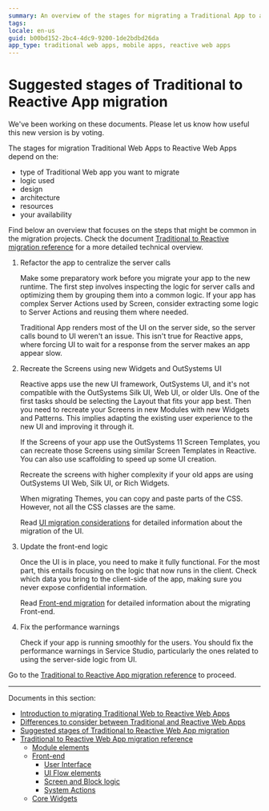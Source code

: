 ```yaml
---
summary: An overview of the stages for migrating a Traditional App to a Reactive App. Adapt it to your requirements.
tags:
locale: en-us
guid: b00bd152-2bc4-4dc9-9200-1de2bdbd26da
app_type: traditional web apps, mobile apps, reactive web apps
---
```


# Suggested stages of Traditional to Reactive App migration

<div class="info" markdown="1">

We've been working on these documents. Please let us know how useful this new version is by voting.

</div>

The stages for migration Traditional Web Apps to Reactive Web Apps depend on the:

* type of Traditional Web app you want to migrate
* logic used
* design
* architecture
* resources
* your availability

Find below an overview that focuses on the steps that might be common in the migration projects. Check the document [Traditional to Reactive migration reference](reference.md) for a more detailed technical overview.

1. Refactor the app to centralize the server calls
    
    Make some preparatory work before you migrate your app to the new runtime. The first step involves inspecting the logic for server calls and optimizing them by grouping them into a common logic. If your app has complex Server Actions used by Screen, consider extracting some logic to Server Actions and reusing them where needed.
    
    Traditional App renders most of the UI on the server side, so the server calls bound to UI weren't an issue. This isn't true for Reactive apps, where forcing UI to wait for a response from the server makes an app appear slow.

1. Recreate the Screens using new Widgets and OutSystems UI
    
    Reactive apps use the new UI framework, OutSystems UI, and it's not compatible with the OutSystems Silk UI, Web UI, or older UIs. One of the first tasks should be selecting the Layout that fits your app best. Then you need to recreate your Screens in new Modules with new Widgets and Patterns. This implies adapting the existing user experience to the new UI and improving it through it.
 
    If the Screens of your app use the OutSystems 11 Screen Templates, you can recreate those Screens using similar Screen Templates in Reactive. You can also use scaffolding to speed up some UI creation.
    
    Recreate the screens with higher complexity if your old apps are using OutSystems UI Web, Silk UI, or Rich Widgets.
    
    When migrating Themes, you can copy and paste parts of the CSS. However, not all the CSS classes are the same.

    Read [UI migration considerations](ref-frontend-ui.md) for detailed information about the migration of the UI.
 
1. Update the front-end logic

    Once the UI is in place, you need to make it fully functional. For the most part, this entails focusing on the logic that now runs in the client. Check which data you bring to the client-side of the app, making sure you never expose confidential information.

    Read [Front-end migration](ref-frontend-intro.md) for detailed information about the migrating Front-end.

1. Fix the performance warnings

    Check if your app is running smoothly for the users. You should fix the performance warnings in Service Studio, particularly the ones related to using the server-side logic from UI.

Go to the [Traditional to Reactive App migration reference](reference.md) to proceed.

---

Documents in this section:

* [Introduction to migrating Traditional Web to Reactive Web Apps](intro.md)
* [Differences to consider between Traditional and Reactive Web Apps](differences.md)
* [Suggested stages of Traditional to Reactive Web App migration](stages.md)
* [Traditional to Reactive Web App migration reference](reference.md)
	* [Module elements](ref-module-elements.md)
	* [Front-end](ref-frontend-intro.md)
	    * [User Interface](ref-frontend-ui.md)
	    * [UI Flow elements](ref-frontend-ui-flows.md)
	    * [Screen and Block logic](ref-frontend-screen-and-block.md)
	    * [System Actions](ref-system-actions.md)
	* [Core Widgets](ref-core-widgets.md)
